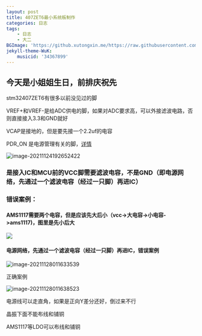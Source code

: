 ```yaml
---
layout: post
title: 407ZET6最小系统板制作
categories: 日志
tags: 
    - 日志 
    - 大二
BGImage: 'https://github.xutongxin.me/https://raw.githubusercontent.com/xutongxin1/PictureBed/master/img0/20220310123346.png'
jekyll-theme-WuK:
    musicid: '34367899'
---
```


## 今天是小姐姐生日，前排庆祝先



stm32407ZET6有很多以前没见过的脚

VREF+和VREF-是给ADC供电的脚，如果对ADC要求高，可以外接滤波电路，否则直接接入3.3和GND就好

VCAP是接地的，但是要先接一个2.2uf的电容

PDR_ON 是电源管理有关的脚，[详情](https://blog.csdn.net/Frankenstien_/article/details/105971841)

![image-20211124192652422](https://raw.githubusercontents.com/xutongxin1/PictureBed/master/img0/image-20211124192652422.png)



### 是接入IC和MCU前的VCC脚需要滤波电容，不是GND（即电源网络，先通过一个滤波电容（经过一只脚）再进IC）

### 错误案例：

#### AMS1117需要两个电容，但是应该先大后小（vcc->大电容->小电容->ams1117)，图里是先小后大

![](https://github.xutongxin.me/https://raw.githubusercontent.com/xutongxin1/PictureBed/master/img0/image-20211128011543634.png)

#### 电源网络，先通过一个滤波电容（经过一只脚）再进IC，错误案例

![image-20211128011633539](https://github.xutongxin.me/https://raw.githubusercontent.com/xutongxin1/PictureBed/master/img0/image-20211128011633539.png)

正确案例

![image-20211128011638523](https://github.xutongxin.me/https://raw.githubusercontent.com/xutongxin1/PictureBed/master/img0/image-20211128011638523.png)

电源线可以走直角，如果是正向Y差分还好，倒过来不行

晶振下面不能布线和铺铜

AMS1117等LDO可以布线和铺铜

